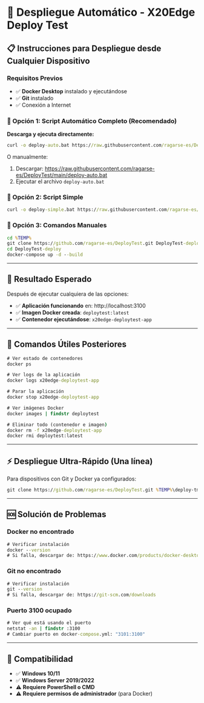 # 🚀 Despliegue Automático - X20Edge Deploy Test

## 📋 Instrucciones para Despliegue desde Cualquier Dispositivo

### Requisitos Previos
- ✅ **Docker Desktop** instalado y ejecutándose
- ✅ **Git** instalado
- ✅ Conexión a Internet

### 🎯 Opción 1: Script Automático Completo (Recomendado)

**Descarga y ejecuta directamente:**
```cmd
curl -o deploy-auto.bat https://raw.githubusercontent.com/ragarse-es/DeployTest/main/deploy-auto.bat && deploy-auto.bat
```

O manualmente:
1. Descargar: https://raw.githubusercontent.com/ragarse-es/DeployTest/main/deploy-auto.bat
2. Ejecutar el archivo `deploy-auto.bat`

### 🎯 Opción 2: Script Simple
```cmd
curl -o deploy-simple.bat https://raw.githubusercontent.com/ragarse-es/DeployTest/main/deploy-simple.bat && deploy-simple.bat
```

### 🎯 Opción 3: Comandos Manuales
```cmd
cd %TEMP%
git clone https://github.com/ragarse-es/DeployTest.git DeployTest-deploy
cd DeployTest-deploy
docker-compose up -d --build
```

---

## 🎉 Resultado Esperado

Después de ejecutar cualquiera de las opciones:

- ✅ **Aplicación funcionando** en: http://localhost:3100
- ✅ **Imagen Docker creada**: `deploytest:latest`
- ✅ **Contenedor ejecutándose**: `x20edge-deploytest-app`

---

## 🔧 Comandos Útiles Posteriores

```cmd
# Ver estado de contenedores
docker ps

# Ver logs de la aplicación
docker logs x20edge-deploytest-app

# Parar la aplicación
docker stop x20edge-deploytest-app

# Ver imágenes Docker
docker images | findstr deploytest

# Eliminar todo (contenedor e imagen)
docker rm -f x20edge-deploytest-app
docker rmi deploytest:latest
```

---

## ⚡ Despliegue Ultra-Rápido (Una línea)

Para dispositivos con Git y Docker ya configurados:

```cmd
git clone https://github.com/ragarse-es/DeployTest.git %TEMP%\deploy-tmp && cd %TEMP%\deploy-tmp && docker-compose up -d --build && echo Aplicación disponible en: http://localhost:3100 && start http://localhost:3100
```

---

## 🆘 Solución de Problemas

### Docker no encontrado
```cmd
# Verificar instalación
docker --version
# Si falla, descargar de: https://www.docker.com/products/docker-desktop
```

### Git no encontrado
```cmd
# Verificar instalación
git --version
# Si falla, descargar de: https://git-scm.com/downloads
```

### Puerto 3100 ocupado
```cmd
# Ver qué está usando el puerto
netstat -an | findstr :3100
# Cambiar puerto en docker-compose.yml: "3101:3100"
```

---

## 📱 Compatibilidad

- ✅ **Windows 10/11**
- ✅ **Windows Server 2019/2022**
- ⚠️ **Requiere PowerShell o CMD**
- ⚠️ **Requiere permisos de administrador** (para Docker)